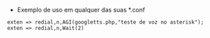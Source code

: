 * Exemplo de uso em qualquer das suas *.conf

```
exten => redial,n,AGI(googletts.php,"teste de voz no asterisk");
exten => redial,n,Wait(2)
```
